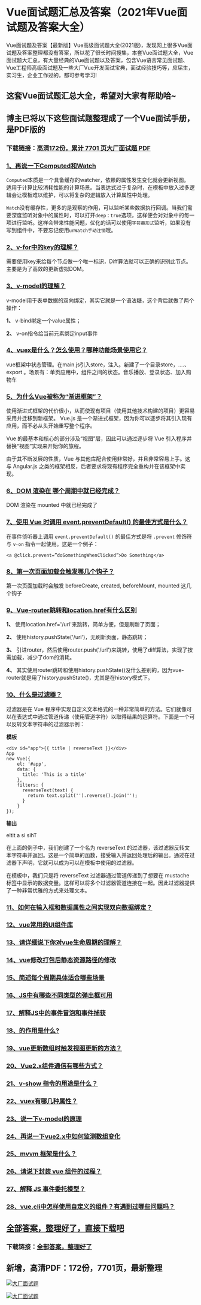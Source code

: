 # Vue面试题汇总及答案（2021年Vue面试题及答案大全）

Vue面试题及答案【最新版】Vue高级面试题大全(2021版)，发现网上很多Vue面试题及答案整理都没有答案，所以花了很长时间搜集，本套Vue面试题大全，Vue面试题大汇总，有大量经典的Vue面试题以及答案，包含Vue语言常见面试题、Vue工程师高级面试题及一些大厂Vue开发面试宝典，面试经验技巧等，应届生，实习生，企业工作过的，都可参考学习!

## 这套Vue面试题汇总大全，希望对大家有帮助哈~ 

## 博主已将以下这些面试题整理成了一个Vue面试手册，是PDF版的

### 下载链接：[高清172份，累计 7701 页大厂面试题  PDF](https://github.com/javatechnorth/javanorth-itbooks/blob/master/docs/index.md)


### [1、再说一下Computed和Watch](https://gitee.com/souyunku/NewDevBooks/blob/master/docs/Vue/Vue面试题汇总及答案（2021年Vue面试题及答案大全）.md#1再说一下computed和watch)  


`Computed`本质是一个具备缓存的watcher，依赖的属性发生变化就会更新视图。 适用于计算比较消耗性能的计算场景。当表达式过于复杂时，在模板中放入过多逻辑会让模板难以维护，可以将复杂的逻辑放入计算属性中处理。

`Watch`没有缓存性，更多的是观察的作用，可以监听某些数据执行回调。当我们需要深度监听对象中的属性时，可以打开`deep：true`选项，这样便会对对象中的每一项进行监听。这样会带来性能问题，优化的话可以使用`字符串形式`监听，如果没有写到组件中，不要忘记使用`unWatch手动注销`哦。


### [2、v-for中的key的理解？](https://gitee.com/souyunku/NewDevBooks/blob/master/docs/Vue/Vue面试题汇总及答案（2021年Vue面试题及答案大全）.md#2v-for中的key的理解)  


需要使用key来给每个节点做一个唯一标识，Diff算法就可以正确的识别此节点。主要是为了高效的更新虚拟DOM。


### [3、v-model的理解？](https://gitee.com/souyunku/NewDevBooks/blob/master/docs/Vue/Vue面试题汇总及答案（2021年Vue面试题及答案大全）.md#3v-model的理解)  


v-model用于表单数据的双向绑定，其实它就是一个语法糖，这个背后就做了两个操作：

**1、** v-bind绑定一个value属性；

**2、** v-on指令给当前元素绑定input事件


### [4、vuex是什么？怎么使用？哪种功能场景使用它？](https://gitee.com/souyunku/NewDevBooks/blob/master/docs/Vue/Vue面试题汇总及答案（2021年Vue面试题及答案大全）.md#4vuex是什么怎么使用哪种功能场景使用它)  


vue框架中状态管理。在main.js引入store，注入。新建了一个目录store，….、export 。场景有：单页应用中，组件之间的状态。音乐播放、登录状态、加入购物车


### [5、为什么Vue被称为“渐进框架”？](https://gitee.com/souyunku/NewDevBooks/blob/master/docs/Vue/Vue面试题汇总及答案（2021年Vue面试题及答案大全）.md#5为什么vue被称为“渐进框架)  


使用渐进式框架的代价很小，从而使现有项目（使用其他技术构建的项目）更容易采用并迁移到新框架。 Vue.js 是一个渐进式框架，因为你可以逐步将其引入现有应用，而不必从头开始重写整个程序。

Vue 的最基本和核心的部分涉及“视图”层，因此可以通过逐步将 Vue 引入程序并替换“视图”实现来开始你的旅程。

由于其不断发展的性质，Vue 与其他库配合使用非常好，并且非常容易上手。这与 Angular.js 之类的框架相反，后者要求将现有程序完全重构并在该框架中实现。


### [6、DOM 渲染在 哪个周期中就已经完成？](https://gitee.com/souyunku/NewDevBooks/blob/master/docs/Vue/Vue面试题汇总及答案（2021年Vue面试题及答案大全）.md#6dom-渲染在-哪个周期中就已经完成)  


DOM 渲染在 mounted 中就已经完成了


### [7、使用 Vue 时调用 event.preventDefault() 的最佳方式是什么？](https://gitee.com/souyunku/NewDevBooks/blob/master/docs/Vue/Vue面试题汇总及答案（2021年Vue面试题及答案大全）.md#7使用-vue-时调用-eventpreventdefault-的最佳方式是什么)  


在事件侦听器上调用 `event.preventDefault()` 的最佳方式是将 `.prevent` 修饰符与 `v-on` 指令一起使用。这是一个例子：

```
<a @click.prevent=”doSomethingWhenClicked”>Do Something</a>
```


### [8、第一次页面加载会触发哪几个钩子？](https://gitee.com/souyunku/NewDevBooks/blob/master/docs/Vue/Vue面试题汇总及答案（2021年Vue面试题及答案大全）.md#8第一次页面加载会触发哪几个钩子)  


第一次页面加载时会触发 beforeCreate, created, beforeMount, mounted 这几个钩子


### [9、Vue-router跳转和location.href有什么区别](https://gitee.com/souyunku/NewDevBooks/blob/master/docs/Vue/Vue面试题汇总及答案（2021年Vue面试题及答案大全）.md#9vue-router跳转和locationhref有什么区别)  


**1、** 使用location.href='/url'来跳转，简单方便，但是刷新了页面；

**2、** 使用history.pushState('/url')，无刷新页面，静态跳转；

**3、** 引进router，然后使用router.push('/url')来跳转，使用了diff算法，实现了按需加载，减少了dom的消耗。

**4、** 其实使用router跳转和使用history.pushState()没什么差别的，因为vue-router就是用了history.pushState()，尤其是在history模式下。


### [10、什么是过滤器？](https://gitee.com/souyunku/NewDevBooks/blob/master/docs/Vue/Vue面试题汇总及答案（2021年Vue面试题及答案大全）.md#10什么是过滤器)  


过滤器是在 Vue 程序中实现自定义文本格式的一种非常简单的方法。它们就像可以在表达式中通过管道传递（使用管道字符）以取得结果的运算符。下面是一个可以反转文本字符串的过滤器示例：

**模板**

```
<div id="app">{{ title | reverseText }}</div>
App
new Vue({
    el: '#app',
    data: {
      title: 'This is a title'
    },
    filters: {
      reverseText(text) {
        return text.split('').reverse().join('');
      }
    }
});
```

**输出**

eltit a si sihT

在上面的例子中，我们创建了一个名为 reverseText 的过滤器，该过滤器反转文本字符串并返回。这是一个简单的函数，接受输入并返回处理后的输出。通过在过滤器下声明，它就可以成为可以在模板中使用的过滤器。

在模板中，我们只是将 reverseText 过滤器通过管道传递到了想要在 mustache 标签中显示的数据变量。这样可以将多个过滤器管道连接在一起。因此过滤器提供了一种非常优雅的方式来处理文本。


### [11、如何在输入框和数据属性之间实现双向数据绑定？](https://gitee.com/souyunku/NewDevBooks/blob/master/docs/Vue/Vue面试题汇总及答案（2021年Vue面试题及答案大全）.md#11如何在输入框和数据属性之间实现双向数据绑定)  

### [12、vue常用的UI组件库](https://gitee.com/souyunku/NewDevBooks/blob/master/docs/Vue/Vue面试题汇总及答案（2021年Vue面试题及答案大全）.md#12vue常用的ui组件库)  

### [13、请详细说下你对vue生命周期的理解？](https://gitee.com/souyunku/NewDevBooks/blob/master/docs/Vue/Vue面试题汇总及答案（2021年Vue面试题及答案大全）.md#13请详细说下你对vue生命周期的理解)  

### [14、vue修改打包后静态资源路径的修改](https://gitee.com/souyunku/NewDevBooks/blob/master/docs/Vue/Vue面试题汇总及答案（2021年Vue面试题及答案大全）.md#14vue修改打包后静态资源路径的修改)  

### [15、简述每个周期具体适合哪些场景](https://gitee.com/souyunku/NewDevBooks/blob/master/docs/Vue/Vue面试题汇总及答案（2021年Vue面试题及答案大全）.md#15简述每个周期具体适合哪些场景)  

### [16、JS中有哪些不同类型的弹出框可用](https://gitee.com/souyunku/NewDevBooks/blob/master/docs/Vue/Vue面试题汇总及答案（2021年Vue面试题及答案大全）.md#16js中有哪些不同类型的弹出框可用)  

### [17、解释JS中的事件冒泡和事件捕获](https://gitee.com/souyunku/NewDevBooks/blob/master/docs/Vue/Vue面试题汇总及答案（2021年Vue面试题及答案大全）.md#17解释js中的事件冒泡和事件捕获)  

### [18、的作用是什么?](https://gitee.com/souyunku/NewDevBooks/blob/master/docs/Vue/Vue面试题汇总及答案（2021年Vue面试题及答案大全）.md#18的作用是什么)  

### [19、vue更新数组时触发视图更新的方法？](https://gitee.com/souyunku/NewDevBooks/blob/master/docs/Vue/Vue面试题汇总及答案（2021年Vue面试题及答案大全）.md#19vue更新数组时触发视图更新的方法)  

### [20、Vue2.x组件通信有哪些方式？](https://gitee.com/souyunku/NewDevBooks/blob/master/docs/Vue/Vue面试题汇总及答案（2021年Vue面试题及答案大全）.md#20vue2x组件通信有哪些方式)  

### [21、v-show 指令的用途是什么？](https://gitee.com/souyunku/NewDevBooks/blob/master/docs/Vue/Vue面试题汇总及答案（2021年Vue面试题及答案大全）.md#21v-show-指令的用途是什么)  

### [22、vuex有哪几种属性？](https://gitee.com/souyunku/NewDevBooks/blob/master/docs/Vue/Vue面试题汇总及答案（2021年Vue面试题及答案大全）.md#22vuex有哪几种属性)  

### [23、说一下v-model的原理](https://gitee.com/souyunku/NewDevBooks/blob/master/docs/Vue/Vue面试题汇总及答案（2021年Vue面试题及答案大全）.md#23说一下v-model的原理)  

### [24、再说一下vue2.x中如何监测数组变化](https://gitee.com/souyunku/NewDevBooks/blob/master/docs/Vue/Vue面试题汇总及答案（2021年Vue面试题及答案大全）.md#24再说一下vue2x中如何监测数组变化)  

### [25、mvvm 框架是什么？](https://gitee.com/souyunku/NewDevBooks/blob/master/docs/Vue/Vue面试题汇总及答案（2021年Vue面试题及答案大全）.md#25mvvm-框架是什么)  

### [26、请说下封装 vue 组件的过程？](https://gitee.com/souyunku/NewDevBooks/blob/master/docs/Vue/Vue面试题汇总及答案（2021年Vue面试题及答案大全）.md#26请说下封装-vue-组件的过程)  

### [27、解释 JS 事件委托模型？](https://gitee.com/souyunku/NewDevBooks/blob/master/docs/Vue/Vue面试题汇总及答案（2021年Vue面试题及答案大全）.md#27解释-js-事件委托模型)  

### [28、vue.cli中怎样使用自定义的组件？有遇到过哪些问题吗？](https://gitee.com/souyunku/NewDevBooks/blob/master/docs/Vue/Vue面试题汇总及答案（2021年Vue面试题及答案大全）.md#28vuecli中怎样使用自定义的组件有遇到过哪些问题吗)  





## [全部答案，整理好了，直接下载吧](https://gitee.com/souyunku/DevBooks/blob/master/docs/daan.md)

### 下载链接：[全部答案，整理好了](https://gitee.com/souyunku/NewDevBooks/blob/master/docs/daan.md)




## 新增，高清PDF：172份，7701页，最新整理

[![大厂面试题](https://www.souyunku.com/wp-content/uploads/weixin/mst.png "架构师专栏")](https://github.com/javatechnorth/javanorth-itbooks/blob/master/image/面试题.png "架构师专栏")

[![大厂面试题](https://github.com/javatechnorth/javanorth-itbooks/blob/master/image/面试题.png "架构师专栏")](https://github.com/javatechnorth/javanorth-itbooks/blob/master/image/面试题.png "架构师专栏")
